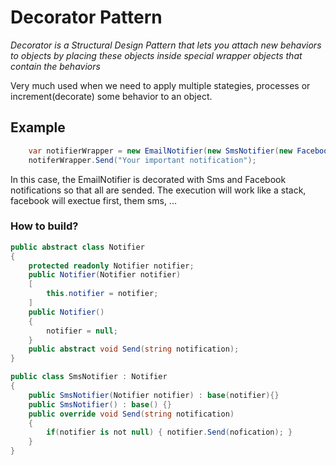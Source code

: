 # Decorator Pattern

*Decorator is a Structural Design Pattern that lets you attach new behaviors to objects by placing these objects inside special wrapper objects that contain the behaviors*

Very much used when we need to apply multiple stategies, processes or increment(decorate) some behavior to an object.


## Example

```C#
    var notifierWrapper = new EmailNotifier(new SmsNotifier(new FacebookNotifier()));
    notiferWrapper.Send("Your important notification");
```

In this case, the EmailNotifier is decorated with Sms and Facebook notifications so that all are sended. The execution will work like a stack, facebook will exectue first, them sms, ...

### How to build?

```C#
public abstract class Notifier
{
    protected readonly Notifier notifier;
    public Notifier(Notifier notifier)
    [
        this.notifier = notifier;
    ]   
    public Notifier()
    {
        notifier = null;
    }
    public abstract void Send(string notification);
}

public class SmsNotifier : Notifier
{
    public SmsNotifier(Notifier notifier) : base(notifier){}
    public SmsNotifier() : base() {}
    public override void Send(string notification)
    {
        if(notifier is not null) { notifier.Send(nofication); }
    }
}
```